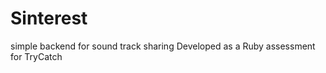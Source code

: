 <h1>Sinterest</h1>
simple backend for sound track sharing
Developed as a Ruby assessment for TryCatch
